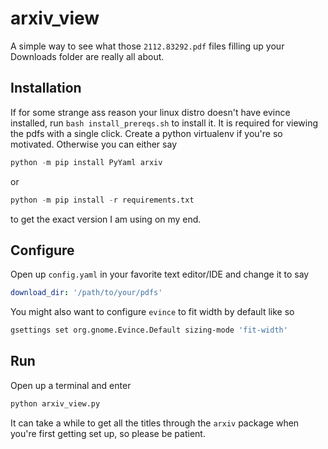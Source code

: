 # arxiv_view

A simple way to see what those `2112.83292.pdf` files filling up your Downloads folder are really all about.

## Installation
If for some strange ass reason your linux distro doesn't have evince installed, run `bash install_prereqs.sh` to install it. It is required for viewing the pdfs with a single click.
Create a python virtualenv if you're so motivated. Otherwise you can either say 
```python
python -m pip install PyYaml arxiv
``` 
or 
```python 
python -m pip install -r requirements.txt
```
to get the exact version I am using on my end.  
  

## Configure

Open up `config.yaml` in your favorite text editor/IDE and change it to say
```yaml
download_dir: '/path/to/your/pdfs'
```
You might also want to configure `evince` to fit width by default like so
```bash
gsettings set org.gnome.Evince.Default sizing-mode 'fit-width'
```
## Run  
Open up a terminal and enter
```bash
python arxiv_view.py
```
It can take a while to get all the titles through the `arxiv` package when you're first getting set up, so please be patient.